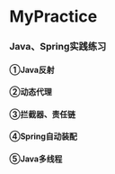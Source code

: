 # MyPractice
### Java、Spring实践练习
#### ①Java反射
#### ②动态代理
#### ③拦截器、责任链
#### ④Spring自动装配
#### ⑤Java多线程
